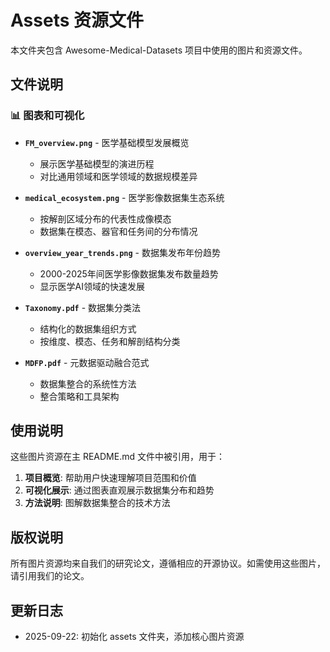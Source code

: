 # Assets 资源文件

本文件夹包含 Awesome-Medical-Datasets 项目中使用的图片和资源文件。

## 文件说明

### 📊 图表和可视化

- **`FM_overview.png`** - 医学基础模型发展概览
  - 展示医学基础模型的演进历程
  - 对比通用领域和医学领域的数据规模差异

- **`medical_ecosystem.png`** - 医学影像数据集生态系统
  - 按解剖区域分布的代表性成像模态
  - 数据集在模态、器官和任务间的分布情况

- **`overview_year_trends.png`** - 数据集发布年份趋势
  - 2000-2025年间医学影像数据集发布数量趋势
  - 显示医学AI领域的快速发展

- **`Taxonomy.pdf`** - 数据集分类法
  - 结构化的数据集组织方式
  - 按维度、模态、任务和解剖结构分类

- **`MDFP.pdf`** - 元数据驱动融合范式
  - 数据集整合的系统性方法
  - 整合策略和工具架构

## 使用说明

这些图片资源在主 README.md 文件中被引用，用于：

1. **项目概览**: 帮助用户快速理解项目范围和价值
2. **可视化展示**: 通过图表直观展示数据集分布和趋势
3. **方法说明**: 图解数据集整合的技术方法

## 版权说明

所有图片资源均来自我们的研究论文，遵循相应的开源协议。如需使用这些图片，请引用我们的论文。

## 更新日志

- 2025-09-22: 初始化 assets 文件夹，添加核心图片资源
